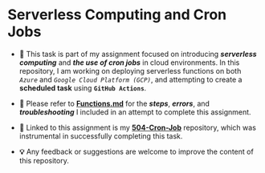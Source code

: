 # Serverless Computing and Cron Jobs

- **🎯** This task is part of my assignment focused on introducing _**serverless computing**_ and _**the use of cron jobs**_ in cloud environments. In this repository, I am working on deploying serverless functions on both *`Azure`* and *`Google Cloud Platform (GCP)`*, and attempting to create a **scheduled task** using **`GitHub Actions`**.

- **📝** Please refer to **[Functions.md](Functions.md)** for the _**steps**_, _**errors**_, and _**troubleshooting**_ I included in an attempt to complete this assignment.

- **🔗** Linked to this assignment is my **[504-Cron-Job](https://github.com/raqssoriano/504-cron-job.git)** repository, which was instrumental in successfully completing this task.

- **💡** Any feedback or suggestions are welcome to improve the content of this repository.

